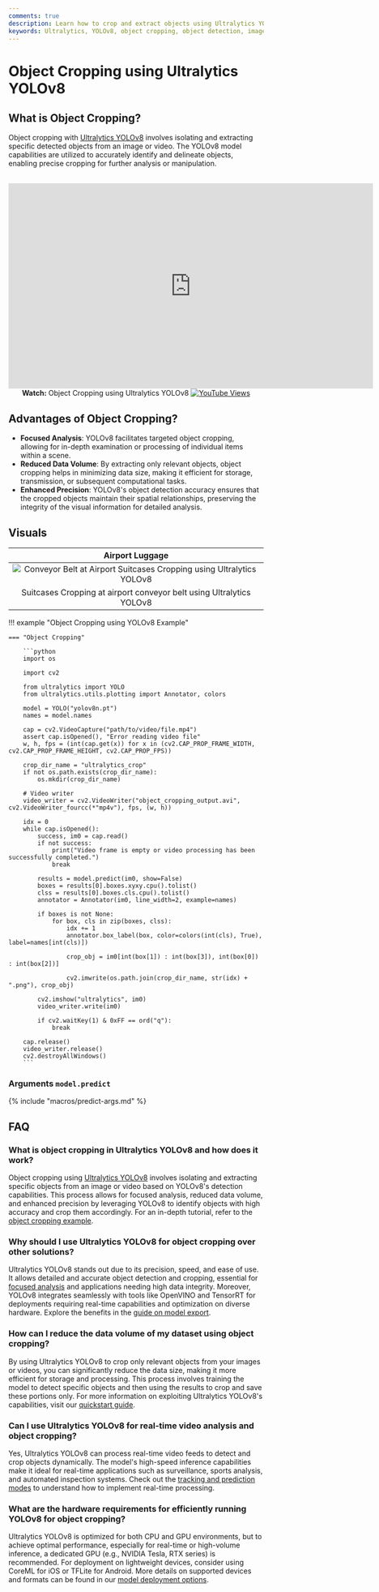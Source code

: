 ```yaml
---
comments: true
description: Learn how to crop and extract objects using Ultralytics YOLOv8 for focused analysis, reduced data volume, and enhanced precision.
keywords: Ultralytics, YOLOv8, object cropping, object detection, image processing, video analysis, AI, machine learning
---
```


# Object Cropping using Ultralytics YOLOv8

## What is Object Cropping?

Object cropping with [Ultralytics YOLOv8](https://github.com/ultralytics/ultralytics/) involves isolating and extracting specific detected objects from an image or video. The YOLOv8 model capabilities are utilized to accurately identify and delineate objects, enabling precise cropping for further analysis or manipulation.

<p align="center">
  <br>
  <iframe loading="lazy" width="720" height="405" src="https://www.youtube.com/embed/ydGdibB5Mds"
    title="YouTube video player" frameborder="0"
    allow="accelerometer; autoplay; clipboard-write; encrypted-media; gyroscope; picture-in-picture; web-share"
    allowfullscreen>
  </iframe>
  <br>
  <strong>Watch:</strong> Object Cropping using Ultralytics YOLOv8 <a href="https://www.youtube.com/watch?v=ydGdibB5Mds" alt="YouTube Views"><img src="https://img.shields.io/youtube/views/ydGdibB5Mds" alt="YouTube Views"></a>
</p>

## Advantages of Object Cropping?

- **Focused Analysis**: YOLOv8 facilitates targeted object cropping, allowing for in-depth examination or processing of individual items within a scene.
- **Reduced Data Volume**: By extracting only relevant objects, object cropping helps in minimizing data size, making it efficient for storage, transmission, or subsequent computational tasks.
- **Enhanced Precision**: YOLOv8's object detection accuracy ensures that the cropped objects maintain their spatial relationships, preserving the integrity of the visual information for detailed analysis.

## Visuals

|                                                                                Airport Luggage                                                                                 |
| :----------------------------------------------------------------------------------------------------------------------------------------------------------------------------: |
| ![Conveyor Belt at Airport Suitcases Cropping using Ultralytics YOLOv8](https://github.com/ultralytics/docs/releases/download/0/suitcases-cropping-airport-conveyor-belt.avif) |
|                                                      Suitcases Cropping at airport conveyor belt using Ultralytics YOLOv8                                                      |

!!! example "Object Cropping using YOLOv8 Example"

    === "Object Cropping"

        ```python
        import os

        import cv2

        from ultralytics import YOLO
        from ultralytics.utils.plotting import Annotator, colors

        model = YOLO("yolov8n.pt")
        names = model.names

        cap = cv2.VideoCapture("path/to/video/file.mp4")
        assert cap.isOpened(), "Error reading video file"
        w, h, fps = (int(cap.get(x)) for x in (cv2.CAP_PROP_FRAME_WIDTH, cv2.CAP_PROP_FRAME_HEIGHT, cv2.CAP_PROP_FPS))

        crop_dir_name = "ultralytics_crop"
        if not os.path.exists(crop_dir_name):
            os.mkdir(crop_dir_name)

        # Video writer
        video_writer = cv2.VideoWriter("object_cropping_output.avi", cv2.VideoWriter_fourcc(*"mp4v"), fps, (w, h))

        idx = 0
        while cap.isOpened():
            success, im0 = cap.read()
            if not success:
                print("Video frame is empty or video processing has been successfully completed.")
                break

            results = model.predict(im0, show=False)
            boxes = results[0].boxes.xyxy.cpu().tolist()
            clss = results[0].boxes.cls.cpu().tolist()
            annotator = Annotator(im0, line_width=2, example=names)

            if boxes is not None:
                for box, cls in zip(boxes, clss):
                    idx += 1
                    annotator.box_label(box, color=colors(int(cls), True), label=names[int(cls)])

                    crop_obj = im0[int(box[1]) : int(box[3]), int(box[0]) : int(box[2])]

                    cv2.imwrite(os.path.join(crop_dir_name, str(idx) + ".png"), crop_obj)

            cv2.imshow("ultralytics", im0)
            video_writer.write(im0)

            if cv2.waitKey(1) & 0xFF == ord("q"):
                break

        cap.release()
        video_writer.release()
        cv2.destroyAllWindows()
        ```

### Arguments `model.predict`

{% include "macros/predict-args.md" %}

## FAQ

### What is object cropping in Ultralytics YOLOv8 and how does it work?

Object cropping using [Ultralytics YOLOv8](https://github.com/ultralytics/ultralytics) involves isolating and extracting specific objects from an image or video based on YOLOv8's detection capabilities. This process allows for focused analysis, reduced data volume, and enhanced precision by leveraging YOLOv8 to identify objects with high accuracy and crop them accordingly. For an in-depth tutorial, refer to the [object cropping example](#object-cropping-using-ultralytics-yolov8).

### Why should I use Ultralytics YOLOv8 for object cropping over other solutions?

Ultralytics YOLOv8 stands out due to its precision, speed, and ease of use. It allows detailed and accurate object detection and cropping, essential for [focused analysis](#advantages-of-object-cropping) and applications needing high data integrity. Moreover, YOLOv8 integrates seamlessly with tools like OpenVINO and TensorRT for deployments requiring real-time capabilities and optimization on diverse hardware. Explore the benefits in the [guide on model export](../modes/export.md).

### How can I reduce the data volume of my dataset using object cropping?

By using Ultralytics YOLOv8 to crop only relevant objects from your images or videos, you can significantly reduce the data size, making it more efficient for storage and processing. This process involves training the model to detect specific objects and then using the results to crop and save these portions only. For more information on exploiting Ultralytics YOLOv8's capabilities, visit our [quickstart guide](../quickstart.md).

### Can I use Ultralytics YOLOv8 for real-time video analysis and object cropping?

Yes, Ultralytics YOLOv8 can process real-time video feeds to detect and crop objects dynamically. The model's high-speed inference capabilities make it ideal for real-time applications such as surveillance, sports analysis, and automated inspection systems. Check out the [tracking and prediction modes](../modes/predict.md) to understand how to implement real-time processing.

### What are the hardware requirements for efficiently running YOLOv8 for object cropping?

Ultralytics YOLOv8 is optimized for both CPU and GPU environments, but to achieve optimal performance, especially for real-time or high-volume inference, a dedicated GPU (e.g., NVIDIA Tesla, RTX series) is recommended. For deployment on lightweight devices, consider using CoreML for iOS or TFLite for Android. More details on supported devices and formats can be found in our [model deployment options](../guides/model-deployment-options.md).
